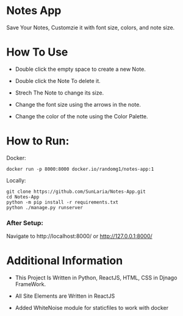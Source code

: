 # Notes App

Save Your Notes, Customzie it with font size, colors, and note size.

# How To Use

- Double click the empty space to create a new Note.

- Double click the Note To delete it.

- Strech The Note to change its size.

- Change the font size using the arrows in the note.

- Change the color of the note using the Color Palette.

# How to Run:
Docker:
```
docker run -p 8000:8000 docker.io/randomg1/notes-app:1
```

Locally:
```
git clone https://github.com/SunLaria/Notes-App.git
cd Notes-App
python -m pip install -r requirements.txt
python ./manage.py runserver
```

### After Setup:
Navigate to http://localhost:8000/ or http://127.0.0.1:8000/


# Additional Information

- This Project Is Written in Python, ReactJS, HTML, CSS in Djnago FrameWork.

- All Site Elements are Written in ReactJS

- Added WhiteNoise module for staticfiles to work with docker
